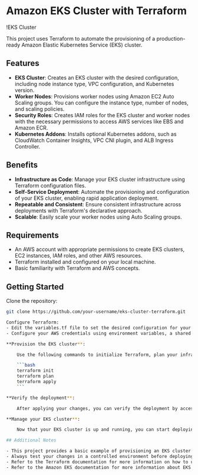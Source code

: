 # Amazon EKS Cluster with Terraform

!EKS Cluster

This project uses Terraform to automate the provisioning of a production-ready Amazon Elastic Kubernetes Service (EKS) cluster. 

## Features

- **EKS Cluster**: Creates an EKS cluster with the desired configuration, including node instance type, VPC configuration, and Kubernetes version.
- **Worker Nodes**: Provisions worker nodes using Amazon EC2 Auto Scaling groups. You can configure the instance type, number of nodes, and scaling policies.
- **Security Roles**: Creates IAM roles for the EKS cluster and worker nodes with the necessary permissions to access AWS services like EBS and Amazon ECR.
- **Kubernetes Addons**: Installs optional Kubernetes addons, such as CloudWatch Container Insights, VPC CNI plugin, and ALB Ingress Controller.

## Benefits

- **Infrastructure as Code**: Manage your EKS cluster infrastructure using Terraform configuration files.
- **Self-Service Deployment**: Automate the provisioning and configuration of your EKS cluster, enabling rapid application deployment.
- **Repeatable and Consistent**: Ensure consistent infrastructure across deployments with Terraform's declarative approach.
- **Scalable**: Easily scale your worker nodes using Auto Scaling groups.

## Requirements

- An AWS account with appropriate permissions to create EKS clusters, EC2 instances, IAM roles, and other AWS resources.
- Terraform installed and configured on your local machine.
- Basic familiarity with Terraform and AWS concepts.

## Getting Started

Clone the repository:

```bash
git clone https://github.com/your-username/eks-cluster-terraform.git

Configure Terraform:
- Edit the variables.tf file to set the desired configuration for your EKS cluster, including the region, node instance type, and number of nodes.
- Configure your AWS credentials using environment variables, a shared credentials file, or a configuration file.

**Provision the EKS cluster**:

    Use the following commands to initialize Terraform, plan your infrastructure changes, and apply them:

    ```bash
    terraform init
    terraform plan
    terraform apply
    ```

**Verify the deployment**:

    After applying your changes, you can verify the deployment by accessing the EKS cluster console or using `kubectl` to interact with your cluster.

**Manage your EKS cluster**:

    Now that your EKS cluster is up and running, you can start deploying applications, scaling your worker nodes, and exploring other features of Amazon EKS.

## Additional Notes

- This project provides a basic example of provisioning an EKS cluster with Terraform. You can customize the configuration to meet your specific requirements.
- Always test your changes in a controlled environment before deploying them to production.
- Refer to the Terraform documentation for more information on how to use Terraform.
- Refer to the Amazon EKS documentation for more information about EKS.

